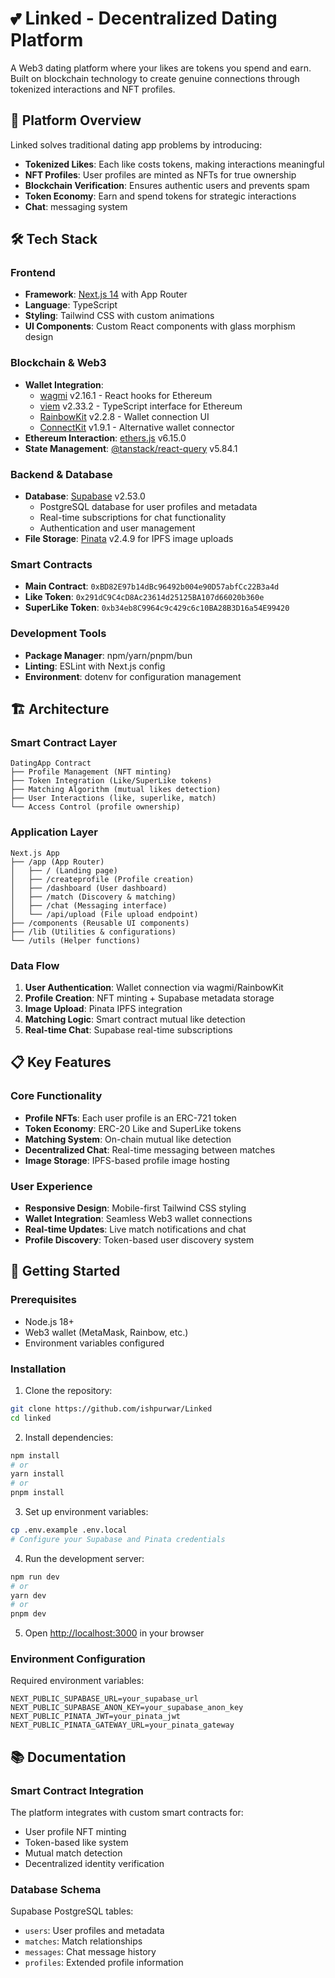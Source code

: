 # 💕 Linked - Decentralized Dating Platform

A Web3 dating platform where your likes are tokens you spend and earn. Built on blockchain technology to create genuine connections through tokenized interactions and NFT profiles.

## 🚀 Platform Overview

Linked solves traditional dating app problems by introducing:
- **Tokenized Likes**: Each like costs tokens, making interactions meaningful
- **NFT Profiles**: User profiles are minted as NFTs for true ownership
- **Blockchain Verification**: Ensures authentic users and prevents spam
- **Token Economy**: Earn and spend tokens for strategic interactions
- **Chat**: messaging system

## 🛠️ Tech Stack

### Frontend
- **Framework**: [Next.js 14](https://nextjs.org) with App Router
- **Language**: TypeScript
- **Styling**: Tailwind CSS with custom animations
- **UI Components**: Custom React components with glass morphism design

### Blockchain & Web3
- **Wallet Integration**: 
  - [wagmi](https://wagmi.sh) v2.16.1 - React hooks for Ethereum
  - [viem](https://viem.sh) v2.33.2 - TypeScript interface for Ethereum
  - [RainbowKit](https://www.rainbowkit.com) v2.2.8 - Wallet connection UI
  - [ConnectKit](https://docs.family.co/connectkit) v1.9.1 - Alternative wallet connector
- **Ethereum Interaction**: [ethers.js](https://ethers.org) v6.15.0
- **State Management**: [@tanstack/react-query](https://tanstack.com/query) v5.84.1

### Backend & Database
- **Database**: [Supabase](https://supabase.com) v2.53.0
  - PostgreSQL database for user profiles and metadata
  - Real-time subscriptions for chat functionality
  - Authentication and user management
- **File Storage**: [Pinata](https://pinata.cloud) v2.4.9 for IPFS image uploads

### Smart Contracts
- **Main Contract**: `0xBD82E97b14dBc96492b004e90D57abfCc22B3a4d`
- **Like Token**: `0x291dC9C4cD8Ac23614d25125BA107d66020b360e`
- **SuperLike Token**: `0xb34eb8C9964c9c429c6c10BA28B3D16a54E99420`

### Development Tools
- **Package Manager**: npm/yarn/pnpm/bun
- **Linting**: ESLint with Next.js config
- **Environment**: dotenv for configuration management

## 🏗️ Architecture

### Smart Contract Layer
```
DatingApp Contract
├── Profile Management (NFT minting)
├── Token Integration (Like/SuperLike tokens)
├── Matching Algorithm (mutual likes detection)
├── User Interactions (like, superlike, match)
└── Access Control (profile ownership)
```

### Application Layer
```
Next.js App
├── /app (App Router)
│   ├── / (Landing page)
│   ├── /createprofile (Profile creation)
│   ├── /dashboard (User dashboard)
│   ├── /match (Discovery & matching)
│   ├── /chat (Messaging interface)
│   └── /api/upload (File upload endpoint)
├── /components (Reusable UI components)
├── /lib (Utilities & configurations)
└── /utils (Helper functions)
```

### Data Flow
1. **User Authentication**: Wallet connection via wagmi/RainbowKit
2. **Profile Creation**: NFT minting + Supabase metadata storage
3. **Image Upload**: Pinata IPFS integration
4. **Matching Logic**: Smart contract mutual like detection
5. **Real-time Chat**: Supabase real-time subscriptions

## 📋 Key Features

### Core Functionality
- **Profile NFTs**: Each user profile is an ERC-721 token
- **Token Economy**: ERC-20 Like and SuperLike tokens
- **Matching System**: On-chain mutual like detection
- **Decentralized Chat**: Real-time messaging between matches
- **Image Storage**: IPFS-based profile image hosting

### User Experience
- **Responsive Design**: Mobile-first Tailwind CSS styling
- **Wallet Integration**: Seamless Web3 wallet connections
- **Real-time Updates**: Live match notifications and chat
- **Profile Discovery**: Token-based user discovery system

## 🚀 Getting Started

### Prerequisites
- Node.js 18+
- Web3 wallet (MetaMask, Rainbow, etc.)
- Environment variables configured

### Installation

1. Clone the repository:
```bash
git clone https://github.com/ishpurwar/Linked
cd linked
```

2. Install dependencies:
```bash
npm install
# or
yarn install
# or
pnpm install
```

3. Set up environment variables:
```bash
cp .env.example .env.local
# Configure your Supabase and Pinata credentials
```

4. Run the development server:
```bash
npm run dev
# or
yarn dev
# or
pnpm dev
```

5. Open [http://localhost:3000](http://localhost:3000) in your browser

### Environment Configuration

Required environment variables:
```env
NEXT_PUBLIC_SUPABASE_URL=your_supabase_url
NEXT_PUBLIC_SUPABASE_ANON_KEY=your_supabase_anon_key
NEXT_PUBLIC_PINATA_JWT=your_pinata_jwt
NEXT_PUBLIC_PINATA_GATEWAY_URL=your_pinata_gateway
```



## 📚 Documentation

### Smart Contract Integration
The platform integrates with custom smart contracts for:
- User profile NFT minting
- Token-based like system
- Mutual match detection
- Decentralized identity verification

### Database Schema
Supabase PostgreSQL tables:
- `users`: User profiles and metadata
- `matches`: Match relationships
- `messages`: Chat message history
- `profiles`: Extended profile information
